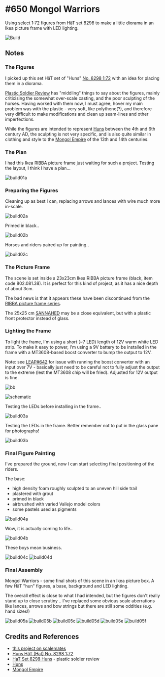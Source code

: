 # #650 Mongol Warriors

Using select 1:72 figures from HäT set 8298 to make a little diorama in an Ikea picture frame with LED lighting.

![Build](./assets/MongolWarriors_build.jpg?raw=true)

## Notes

### The Figures

I picked up this set HäT set of "Huns" [No. 8298 1:72](https://www.scalemates.com/kits/haet-hat-8298-huns--1111298)
with an idea for placing them in a diorama.

[Plastic Soldier Review](http://www.plasticsoldierreview.com/Review.aspx?id=2091)
has "middling" things to say about the figures, mainly criticising the somewhat over-scale casting, and the poor  sculpting of the horses.
Having worked with them now, I must agree, hover my main problem was with the plastic - very soft, like polythene(?), and
therefore very difficult to make modifications and clean up seam-lines and other imperfections.

While the figures are intended to represent [Huns](https://en.wikipedia.org/wiki/Huns) between the 4th and 6th century AD,
the sculpting is not very specific, and is also quite similar in clothing and style to the
[Mongol Empire](https://en.wikipedia.org/wiki/Mongol_Empire) of the 13th and 14th centuries.

### The Plan

I had this Ikea RIBBA picture frame just waiting for such a project. Testing the layout, I think I have a plan...

![build01a](./assets/build01a.jpg?raw=true)

### Preparing the Figures

Cleaning up as best I can, replacing arrows and lances with wire much more in-scale.

![build02a](./assets/build02a.jpg?raw=true)

Primed in black..

![build02b](./assets/build02b.jpg?raw=true)

Horses and riders paired up for painting..

![build02c](./assets/build02c.jpg?raw=true)

### The Picture Frame

The scene is set inside a 23x23cm Ikea RIBBA picture frame (black, item code 802.081.38).
It is perfect for this kind of project, as it has a nice depth of about 3cm.

The bad news is that it appears these have been discontinued from the
[RIBBA picture frame series](https://www.ikea.com/sg/en/cat/ribba-picture-frame-series-16456/).

The 25x25 cm [SANNAHED](https://www.ikea.com/sg/en/p/sannahed-frame-black-60459123/) may be a close equivalent,
but with a plastic front protector instead of glass.

### Lighting the Frame

To light the frame, I'm using a short (~7 LED) length of 12V warm white LED strip.
To make it easy to power, I'm using a 9V battery to be installed in the frame with a MT3608-based boost converter
to bump the output to 12V.

Note: see [LEAP#642](../../Electronics101/SwitchModePowerSupplies/MT3608/SafeControl) for issue with running the boost converter with an input over 7V - basically just need to be careful not to fully adjust the output to the extreme (lest the MT3608 chip will be fried). Adjusted for 12V output is fine.

![bb](./assets/MongolWarriors_bb.jpg?raw=true)

![schematic](./assets/MongolWarriors_schematic.jpg?raw=true)

Testing the LEDs before installing in the frame..

![build03a](./assets/build03a.jpg?raw=true)

Testing the LEDs in the frame. Better remember not to put in the glass pane for photographs!

![build03b](./assets/build03b.jpg?raw=true)

### Final Figure Painting

I've prepared the ground, now I can start selecting final positioning of the riders.

The base:

- high density foam roughly sculpted to an uneven hill side trail
- plastered with grout
- primed in black
- airbrushed with varied Vallejo model colors
- some pastels used as pigments

![build04a](./assets/build04a.jpg?raw=true)

Wow, it is actually coming to life..

![build04b](./assets/build04b.jpg?raw=true)

These boys mean business.

![build04c](./assets/build04c.jpg?raw=true)
![build04d](./assets/build04d.jpg?raw=true)

### Final Assembly

Mongol Warriors - some final shots of this scene in an Ikea picture box. A few HäT "hun" figures, a base, background and LED lighting.

The overall effect is close to what I had intended, but the figures don't really stand up to close scrutiny .. I've replaced some obvious scale aberrations like lances, arrows and bow strings but there are still some oddities (e.g. hand sizes!)

![build05a](./assets/build05a.jpg?raw=true)
![build05b](./assets/build05b.jpg?raw=true)
![build05c](./assets/build05c.jpg?raw=true)
![build05d](./assets/build05d.jpg?raw=true)
![build05e](./assets/build05e.jpg?raw=true)
![build05f](./assets/build05f.jpg?raw=true)

## Credits and References

- [this project on scalemates](https://www.scalemates.com/profiles/mate.php?id=74137&p=projects&project=127640)
- [Huns HäT (Hat) No. 8298 1:72](https://www.scalemates.com/kits/haet-hat-8298-huns--1111298)
- [HaT Set 8298 Huns](http://www.plasticsoldierreview.com/Review.aspx?id=2091) - plastic soldier review
- [Huns](https://en.wikipedia.org/wiki/Huns)
- [Mongol Empire](https://en.wikipedia.org/wiki/Mongol_Empire)
